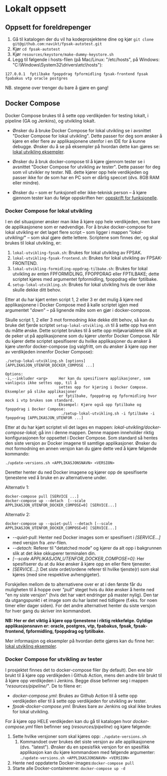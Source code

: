 # Lokalt oppsett
## Oppsett for foreldrepenger
1. Gå til katalogen der du vil ha kodeprosjektene dine og kjør `git clone git@github.com:navikt/fpsak-autotest.git`
2. Kjør `cd fpsak-autotest`
3. Kjør `resources/keystore/make-dummy-keystore.sh`
4. Legg til følgende i hosts-filen (på Mac/Linux: "/etc/hosts", på Windows: "C:\Windows\System32\drivers\etc\hosts"):
```
127.0.0.1  fptilbake fpoppdrag fpformidling fpsak-frontend fpsak fpabakus vtp oracle postgres
```

NB. stegene over trenger du bare å gjøre en gang!

## Docker Compose
Docker Compose brukes til å sette opp verdikjeden for testing lokalt, i pipeline (GA og Jenkins), og utvikling lokalt.

* Ønsker du å bruke Docker Compose for lokal utvikling se i avsnittet "Docker Compose for lokal utvikling". Dette passer for
deg som ønsker å kjøre en eller flere av applikasjonene utenfor i en IDE for å kunne debugge. Ønsker du å se på eksempler
på hvordan dette kan gjøres se: [lokal utvikling eksempler](lokal-utvikling-eksempler.md).

* Ønsker du å bruk docker-compose til å kjøre gjennom tester se i avsnittet "Docker Compose for utvikling av tester". Dette passer for deg som vil utvikler ny tester. 
NB. dette kjører opp hele verdikjeden og passer ikke for de som har en PC som er dårlig speccet
(dvs. 8GB RAM eller mindre).

* Ønsker du – som er funksjonell eller ikke-teknisk person – å kjøre gjennom tester kan du følge oppskriften her: 
[oppskrift for funksjonelle](funksjonell-testing-eksempel.md).


### Docker Compose for lokal utvikling
I en del situasjoner ønsker man ikke å kjøre opp hele verdikjeden, men bare de applikasjonene som er nødvendige. 
For å bruke docker-compose for lokal utvikling er det laget flere script – som ligger i mappen "_lokal-utvikling/_" – 
som skal gjøre dette lettere. Scriptene som finnes der, og skal brukes til lokal utvikling, er: 

1)  `lokal-utvikling-fpsak.sh`: Brukes for lokal utvikling av FPSAK.
2)  `lokal-utvikling-fpsak-frontend.sh`: Brukes for lokal utvikling av FPSAK-FRONTEND.
3)  `lokal-utvikling-formidling-oppdrag-tilbake.sh`: Brukes for lokal utvikling av enten FPFORMIDLING, FPOPPDRAG eller
FPTILBAKE; dette scriptet kjøres med argumentet fpformidling, fpoppdrag eller fptilbake.
4)  `setup-lokal-utvikling.sh`: Brukes for lokal utvikling hvis de over ikke skulle dekke ditt behov.

Etter at du har kjørt enten script 1, 2 eller 3 er det mulig å kjøre ned applikasjonene i Docker Compose med å kalle 
scriptet igjen med argumentet "_down_" – på lignende måte som en gjør i docker-compose.


Skulle script 1, 2 eller 3 mot formodning ikke dekke ditt behov, så kan du bruke det fjerde scriptet `setup-lokal-utvikling.sh` til å sette opp
hva enn du måtte ønske. Dette scriptet brukes til å sette opp miljøvariablene slik at de peker ut på applikasjonene som
du kjører utenfor Docker Compose. Når du kjører dette scriptet spesifiserer du hvilke applikasjoner du ønsker å 
kjøre utenfor docker-compose (og valgfritt, om du ønsker å kjøre opp mer av verdikjeden innenfor Docker Compose):

    ./setup-lokal-utvikling.sh [options] [APPLIKASJON_UTENFOR_DOCKER_COMPOSE ...]
      
    Options:
    -i,--inkluder <arg>     Her kan du spesifisere applikasjoner, som vanligvis ikke settes opp, til å
                            settes opp for kjøring i Docker Compose. Eksempler på slike applikasjoner
                            er fptilbake, fpoppdrag og fpformidling hvor mock i vtp brukes som standard.
                            Eksempel: Kjøre også opp fptilbake og fpoppdrag i Docker Compose: 
                             ./setup-lokal-utvikling.sh -i fptilbake -i fpoppdrag [APPLIKASJON_UTENFOR ...]

Etter at du har kjørt scriptet vil det lages en mappen: *lokal-utvikling/docker-compose-lokal*; gå inn i denne mappen.
Denne mappen inneholder riktig konfigurasjonen for oppsettet i Docker Compose. Som standard så hentes den siste versjon 
av Docker imagene til samtlige applikasjoner. Ønsker du mot formodning en annen versjon kan du gjøre dette ved å kjøre 
følgende kommando:

    ./update-versions.sh <APPLIKASJONSNAVN> <VERSION>

Deretter henter du ned Docker imagene og kjører opp de spesifiserte tjenestene ved å bruke en av alternativene under.

Alternativ 1:

    docker-compose pull [SERVICE ...]
    docker-compose up --detach  [--scale APPLIKASJON_UTENFOR_DOCKER_COMPOSE=0] [SERVICE...]
    
Alternativ 2:

    docker-compose up --quiet-pull --detach [--scale APPLIKASJON_UTENFOR_DOCKER_COMPOSE=0] [SERVICE...]

* _--quiet-pull_: Henter ned Docker images som er spesifisert i _[SERVICE...]_ med versjon fra _.env_-filen.    
* _--detach_: Referer til "detatched mode" og kjører da alt opp i bakgrunnen slik at det ikke okkuperer terminalen din.
* _[--scale APPLIKASJON_UTENFOR_DOCKER_COMPOSE=0]_: Her spesifiserer du at du ikke ønsker å kjøre opp en eller flere tjenester.
* _[SERVICE...]_: Det siste ordet/ordene referer til hvilke tjenste(r) som skal kjøres (med sine respektive avhengigeter).

Forskjellen mellom de to alternativene over er at i den første får du muligheten til å hoppe over _"pull"_ steget hvis du
ikke ønsker å hente ned "en ny siste versjon" (hvis det har vært endringer på master nylig). Den tar da utgangspunkt i et 
image som du har lastet ned tidligere (f.eks. for noen timer eller dager siden). For det andre alternativet henter du siste 
versjon for hver gang du skriver inn kommandoet. 

**NB: Her er det viktig å kjøre opp tjenestene i riktig rekkefølge. Gyldige applikasjonsnavn er: oracle, postgres, vtp, 
fpabakus, fpsak, fpsak-frontend, fpformidling, fpoppdrag og fptilbake.**

 Mer informasjon og eksempler på hvordan dette gjøres kan du finne her: [lokal utvikling eksempler](lokal-utvikling-eksempler.md).


### Docker Compose for utvikling av tester
I prosjektet finnes det to docker-compose filer (by default). Den ene blir brukt til å kjøre opp verdikjeden i Github Action,
mens den andre blir brukt til å kjøre opp verdikjeden i Jenkins. Begge disse befinner seg i mappen *"resources/pipeline/"*.
De to filene er:

* *docker-compose.yml*: Brukes av Github Action til å sette opp verdikjeden eller til å sette opp verdikjeden for utvikling av tester.
* *fpsak-docker-compose.yml*: Brukes bare av Jenkins og skal ikke brukes for lokal utvikling.


For å kjøre opp HELE verdikjeden kan du gå til katalogen hvor *docker-compose.yml* filen befinner seg (_resources/pipeline_) 
og kjøre følgende:

1. Sette hvilke versjoner som skal kjøres opp: `./update-versions.sh`
    1. Kommandoet over brukes det siste versjon av alle applikasjonene (dvs. "latest"). Ønsker du en spesisfikk versjon for en spesifikk applikasjon
    kan du kjøre kommandoen med følgende argumenter:
        `./update-versions.sh <APPLIKASJONSNAVN> <VERSION>` 
2. Hente ned oppdaterte Docker-images:`docker-compose pull`
3. Starte alle Docker-containerene: `docker-compose up -d`
